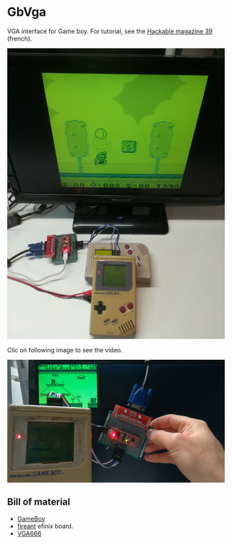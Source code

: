 # GbVga
VGA interface for Game boy. For tutorial, see the [Hackable magazine 39](https://connect.ed-diamond.com/hackable/hk-039/une-sortie-vga-pour-game-boy) (french).

![Mario in VGA full screen](assets/videos/gbvga_mario_fullscreen.jpg)

Clic on following image to see the video.

[![Simple presentation of GbVga kit](assets/videos/GbVga_first_test.jpg)](https://www.youtube.com/watch?v=K6CevdZVtT0)

## Bill of material

* [GameBoy](https://en.wikipedia.org/wiki/Game_Boy)
* [fireant](https://www.crowdsupply.com/jungle-elec/fireant) efinix board.
* [VGA666](https://github.com/fenlogic/vga666)
